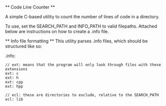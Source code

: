 ** Code Line Counter **

A simple C-based utility to count the number of lines of code in a directory.

To use, set the SEARCH_PATH and INFO_PATH to valid filepaths. Attached below are instructions on how to create a .info file.

** Info file formatting **
This utility parses .info files, which should be structured like so:

.info:
```
// ext: means that the program will only look through files with these extensions
ext: c
ext: h
ext: cpp
ext: hpp

// ecl: these are directories to exclude, relative to the SEARCH_PATH
ecl: lib
```
